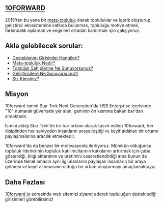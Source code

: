 ## [10FORWARD](https://10forward.io/)

2015'ten bu yana bir [meta-topluluk](https://10forward.io/services/) olarak
topluluklar ve içerik oluşturup, geliştirici ekosistemine katkıda bulunmak,
topluluğu motive etmek, farkındalık aşılamak ve engelleri ortadan kaldırmak
için çalışıyoruz.


## Akla gelebilecek sorular:

- [Desteklenen Girişimler Hangileri?](https://10forward.io/)
- [Meta-topluluk Nedir?](https://10forward.io/services/)
- [Topluluk Sahiplerine Ne Sunuyorsunuz?](https://10forward.io/services/)
- [Geliştiricilere Ne Sunuyorsunuz?](https://10forward.io/services/)
- [Siz Kimsiniz?](https://10forward.io/about/)


## Misyon

10forward ismini Star Trek Next Generation'da USS Enterprise içerisinde "10"
numaralı güvertede yer alan, geminin ön kısmına bakan bar'dan almaktadır.

İsmini aldığı Star Trek'de bir bar ortamı olarak tasvir edilen 10forward, her
disiplinden her seviyeden insanların sosyalleştiği ve keyif aldıkları bir ortamı
paylaşmalarına aracılık etmektedir.

10forward'da da benzer bir motivasyonla ilerliyoruz. Mümkün olduğunca topluluk
liderlerinin topluluk katılımcılarının katkılarını arttırmak için çaba
gösterdiği, bilgi aktarımını ve üretimini cesaretlendirdiği ama bunun da
üzerinde temel amacın aynı ilgi alanlarını paylaşan insanların bir araya gelmesi
ve keyif alınmasının olduğu bir ortam oluşturmayı amaçlamaktayız.


## Daha Fazlası

[10forward.io](https://10forward.io/) adresinde web sitemizi ziyaret ederek
topluluğun desteklediği girişimleri görebilirsiniz!
